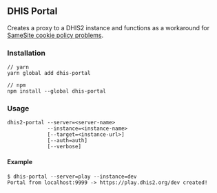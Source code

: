 ## DHIS Portal

Creates a proxy to a DHIS2 instance and functions as a workaround for
[SameSite cookie policy
problems](https://developers.dhis2.org/2020/08/cross-origin-cookies/).

### Installation

```shell
// yarn
yarn global add dhis-portal

// npm
npm install --global dhis-portal
```

### Usage

```text
dhis2-portal --server=<server-name>
             --instance=<instance-name>
             [--target=<instance-url>]
             [--auth=auth]
             [--verbose]
```

#### Example

```shell
$ dhis-portal --server=play --instance=dev
Portal from localhost:9999 -> https://play.dhis2.org/dev created!
```
